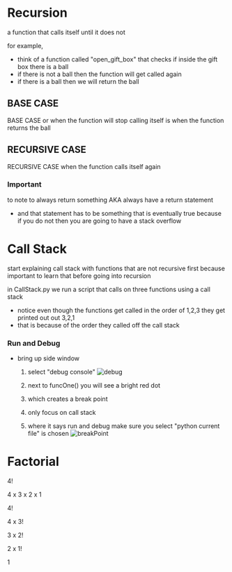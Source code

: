 # Recursion

a function that calls itself until it does not

for example,

- think of a function called "open_gift_box" that checks if inside the gift box there is a ball
- if there is not a ball then the function will get called again
- if there is a ball then we will return the ball

## BASE CASE

BASE CASE or when the function will stop calling itself is when the function returns the ball

## RECURSIVE CASE

RECURSIVE CASE when the function calls itself again

### Important

to note to always return something AKA always have a return statement

- and that statement has to be something that is eventually true because if you do not then you are going to have a stack overflow

# Call Stack

start explaining call stack with functions that are not recursive first because important to learn that before going into recursion

in CallStack.py we run a script that calls on three functions using a call stack

- notice even though the functions get called in the order of 1,2,3 they get printed out out 3,2,1
- that is because of the order they called off the call stack

### Run and Debug

- bring up side window

  1. select "debug console"
     ![debug](https://i.imgur.com/9OnSzHl.png)

  2. next to funcOne() you will see a bright red dot
  3. which creates a break point
  4. only focus on call stack
  5. where it says run and debug make sure you select "python current file" is chosen
     ![breakPoint](https://i.imgur.com/WtZtTYp.png)

# Factorial

4!

4 x 3 x 2 x 1

4!

4 x 3!

3 x 2!

2 x 1!

1
